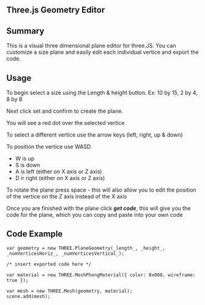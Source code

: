 Three.js Geometry Editor
------------------------

## Summary
This is a visual three dimensional plane editor for three.JS.  You can customize a size plane and easily edit each individual vertice and export the code.

## Usage
To begin select a size using the Length & height button. Ex: 10 by 15, 2 by 4, 8 by 8

Next click set and confirm to create the plane. 

You will see a red dot over the selected vertice

To select a different vertice use the arrow keys (left, right, up & down)

To position the vertice use WASD  
* W is up 
* S is down
* A is left (either on X axis or Z axis)
* D ir right (either on X axis or Z axis)

To rotate the plane press space - this will also allow you to edit the position of the vertice on the Z axis instead of the X axis

Once you are finished with the plane click ***get code***, this will give you the code for the plane, which you can copy and paste into your own code


## Code Example
```
var geometry = new THREE.PlaneGeometry(_length_, _height_, _numVerticesHoriz_, _numVerticesVertical_);

/* insert exported code here */

var material = new THREE.MeshPhongMaterial({ color: 0x000, wireframe: true });

var mesh = new THREE.Mesh(geometry, material);
scene.add(mesh);

```